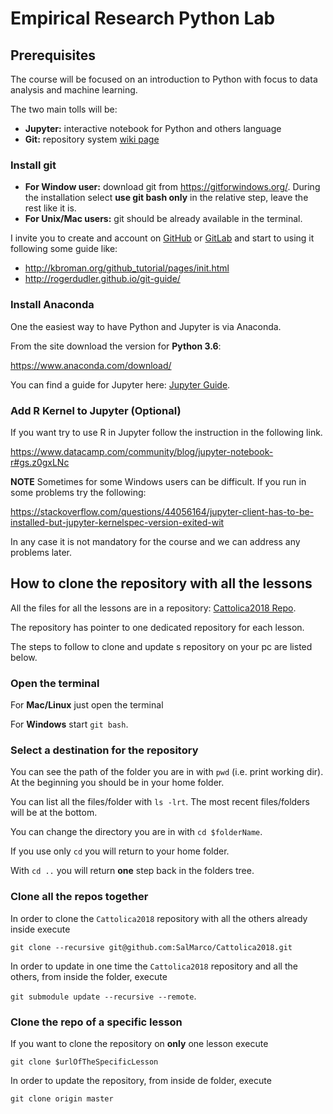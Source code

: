 # Empirical Research Python Lab

## Prerequisites

The course will be focused on an introduction to Python with focus to data analysis and machine learning.

The two main tolls will be:
  - **Jupyter:** interactive notebook for Python and others language
  - **Git:** repository system [wiki page](https://en.wikipedia.org/wiki/Git)

### Install git

  - **For Window user:** download git from https://gitforwindows.org/. During the installation select **use git bash only** in the relative step, leave the rest like it is.
  - **For Unix/Mac users:** git should be already available in the terminal.

I invite you to create and account on [GitHub](https://github.com/) or [GitLab](https://gitlab.com/users/sign_in) and start to using it following some guide like:
  - http://kbroman.org/github_tutorial/pages/init.html
  - http://rogerdudler.github.io/git-guide/

### Install Anaconda

One the easiest way to have Python and Jupyter is via Anaconda.

From the site download the version for **Python 3.6**:

https://www.anaconda.com/download/

You can find a guide for Jupyter here: [Jupyter Guide](https://www.datacamp.com/community/tutorials/tutorial-jupyter-notebook).

### Add R Kernel to Jupyter (Optional)

If you want try to use R in Jupyter follow the instruction in the following link.

https://www.datacamp.com/community/blog/jupyter-notebook-r#gs.z0gxLNc

**NOTE** Sometimes for some Windows users can be difficult. If you run in some problems try the following:

https://stackoverflow.com/questions/44056164/jupyter-client-has-to-be-installed-but-jupyter-kernelspec-version-exited-wit

In any case it is not mandatory for the course and we can address any problems later.


## How to clone the repository with all the lessons

All the files for all the lessons are in a repository: [Cattolica2018 Repo](https://github.com/SalMarco/Cattolica2018).

The repository has pointer to one dedicated repository for each lesson.

The steps to follow to clone and update s repository on your pc are listed below.

### Open the terminal

For **Mac/Linux** just open the terminal

For **Windows** start `git bash`.  

### Select a destination for the repository

You can see the path of the folder you are in with `pwd` (i.e. print working dir). At the beginning you should be in your home folder.

You can list all the files/folder with `ls -lrt`. The most recent files/folders will be at the bottom.

You can change the directory you are in with `cd $folderName`.

If you use only `cd` you will return to your home folder.

With `cd ..` you will return **one** step back in the folders tree.


### Clone all the repos together
In order to clone the `Cattolica2018` repository with all the others already inside execute

`git clone --recursive git@github.com:SalMarco/Cattolica2018.git`

In order to update in one time the `Cattolica2018` repository and all the others, from inside the folder, execute

`git submodule update --recursive --remote`.  

### Clone the repo of a specific lesson

If you want to clone the repository on **only** one lesson execute

`git clone $urlOfTheSpecificLesson`

In order to update the repository, from inside de folder, execute

`git clone origin master`
